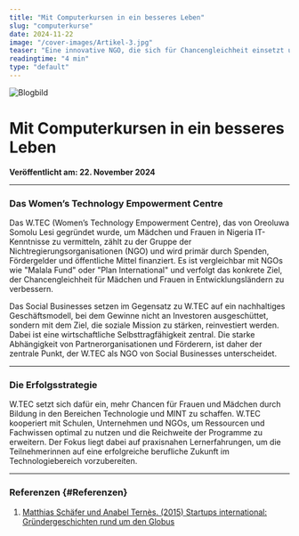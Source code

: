 ```yaml
---
title: "Mit Computerkursen in ein besseres Leben"
slug: "computerkurse"
date: 2024-11-22
image: "/cover-images/Artikel-3.jpg"
teaser: "Eine innovative NGO, die sich für Chancengleichheit einsetzt und Frauen befähigt, ihre Zukunft selbst zu gestalten."
readingtime: "4 min"
type: "default"
---
```


![Blogbild](/cover-images/Artikel-3.jpg)

# Mit Computerkursen in ein besseres Leben

**Veröffentlicht am: 22. November 2024**

---

### Das Women’s Technology Empowerment Centre

Das W.TEC (Women’s Technology Empowerment Centre), das von Oreoluwa Somolu Lesi gegründet wurde, um Mädchen und Frauen in Nigeria IT-Kenntnisse zu vermitteln, zählt zu der Gruppe der Nichtregierungsorganisationen (NGO) und wird primär durch Spenden, Fördergelder und öffentliche Mittel finanziert. Es ist vergleichbar mit NGOs wie "Malala Fund" oder "Plan International" und verfolgt das konkrete Ziel, der Chancengleichheit für Mädchen und Frauen in Entwicklungsländern zu verbessern.

Das Social Businesses setzen im Gegensatz zu W.TEC auf ein nachhaltiges Geschäftsmodell, bei dem Gewinne nicht an Investoren ausgeschüttet, sondern mit dem Ziel, die soziale Mission zu stärken, reinvestiert werden. Dabei ist eine wirtschaftliche Selbsttragfähigkeit zentral. Die starke Abhängigkeit von Partnerorganisationen und Förderern, ist daher der zentrale Punkt, der W.TEC als NGO von Social Businesses unterscheidet.

---

### Die Erfolgsstrategie

W.TEC setzt sich dafür ein, mehr Chancen für Frauen und Mädchen durch Bildung in den Bereichen Technologie und MINT zu schaffen. W.TEC kooperiert mit Schulen, Unternehmen und NGOs, um Ressourcen und Fachwissen optimal zu nutzen und die Reichweite der Programme zu erweitern. Der Fokus liegt dabei auf praxisnahen Lernerfahrungen, um die Teilnehmerinnen auf eine erfolgreiche berufliche Zukunft im Technologiebereich vorzubereiten.

---

### Referenzen {#Referenzen}

1. [Matthias Schäfer und Anabel Ternès. (2015) Startups international: Gründergeschichten rund um den Globus](https://link.springer.com/book/10.1007/978-3-658-21722-8)
